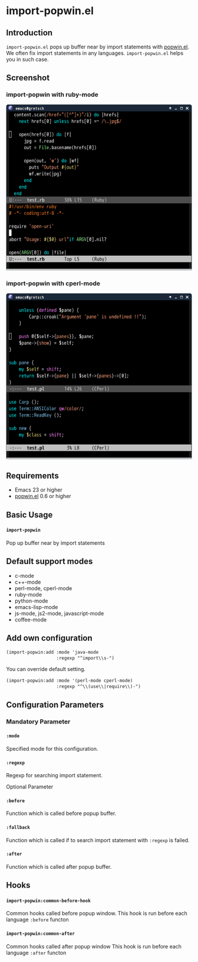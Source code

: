 # import-popwin.el

## Introduction
`import-popwin.el` pops up buffer near by import statements with [popwin.el](https://github.com/m2ym/popwin-el).
We often fix import statements in any languages. `import-popwin.el` helps you in such case.


## Screenshot

### import-popwin with ruby-mode
![import-popwin-ruby](image/import-popwin-ruby.png)

### import-popwin with cperl-mode
![import-popwin-perl](image/import-popwin-perl.png)


## Requirements

* Emacs 23 or higher
* [popwin.el](https://github.com/m2ym/popwin-el) 0.6 or higher


## Basic Usage

#### `import-popwin`

Pop up buffer near by import statements


## Default support modes

* c-mode
* c++-mode
* perl-mode, cperl-mode
* ruby-mode
* python-mode
* emacs-lisp-mode
* js-mode, js2-mode, javascript-mode
* coffee-mode


## Add own configuration

```elisp
(import-popwin:add :mode 'java-mode
                   :regexp "^import\\s-")
```

You can override default setting.

```elisp
(import-popwin:add :mode '(perl-mode cperl-mode)
                   :regexp "^\\(use\\|require\\)-")
```

## Configuration Parameters

### Mandatory Parameter

#### `:mode`

Specified mode for this configuration.

#### `:regexp`

Regexp for searching import statement.

Optional Parameter

#### `:before`

Function which is called before popup buffer.

#### `:fallback`

Function which is called if to search import statement with `:regexp` is failed.

#### `:after`

Function which is called after popup buffer.


## Hooks

#### `import-popwin:common-before-hook`

Common hooks called before popup window.
This hook is run before each language `:before` functon

#### `import-popwin:common-after`

Common hooks called after popup window
This hook is run before each language `:after` functon
